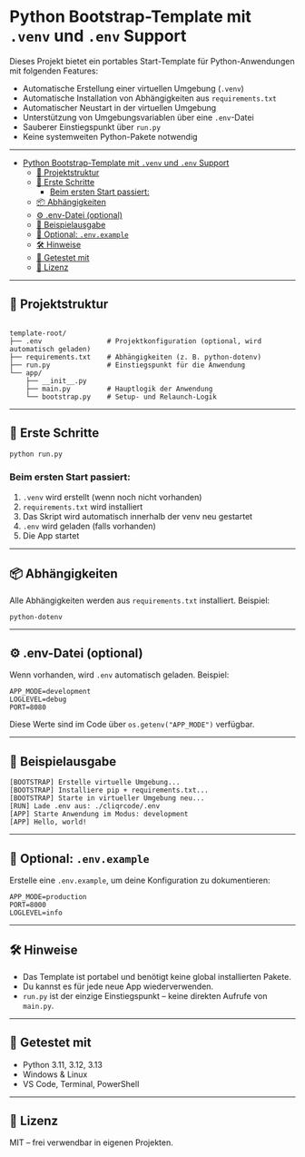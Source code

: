 # Python Bootstrap-Template mit `.venv` und `.env` Support

Dieses Projekt bietet ein portables Start-Template für Python-Anwendungen mit folgenden Features:  

- Automatische Erstellung einer virtuellen Umgebung (`.venv`)  
- Automatische Installation von Abhängigkeiten aus `requirements.txt`  
- Automatischer Neustart in der virtuellen Umgebung  
- Unterstützung von Umgebungsvariablen über eine `.env`-Datei  
- Sauberer Einstiegspunkt über `run.py`  
- Keine systemweiten Python-Pakete notwendig  

---

- [Python Bootstrap-Template mit `.venv` und `.env` Support](#python-bootstrap-template-mit-venv-und-env-support)
  - [🔧 Projektstruktur](#-projektstruktur)
  - [🚀 Erste Schritte](#-erste-schritte)
    - [Beim ersten Start passiert:](#beim-ersten-start-passiert)
  - [📦 Abhängigkeiten](#-abhängigkeiten)
  - [⚙️ .env-Datei (optional)](#️-env-datei-optional)
  - [📜 Beispielausgabe](#-beispielausgabe)
  - [🧼 Optional: `.env.example`](#-optional-envexample)
  - [🛠 Hinweise](#-hinweise)
  - [🧪 Getestet mit](#-getestet-mit)
  - [📁 Lizenz](#-lizenz)

---

## 🔧 Projektstruktur

```plaintext

template-root/
├── .env                # Projektkonfiguration (optional, wird automatisch geladen)
├── requirements.txt    # Abhängigkeiten (z. B. python-dotenv)
├── run.py              # Einstiegspunkt für die Anwendung
└── app/
    ├── __init__.py
    ├── main.py         # Hauptlogik der Anwendung
    └── bootstrap.py    # Setup- und Relaunch-Logik
```

---

## 🚀 Erste Schritte

```bash
python run.py
```

### Beim ersten Start passiert:

1. `.venv` wird erstellt (wenn noch nicht vorhanden)
2. `requirements.txt` wird installiert
3. Das Skript wird automatisch innerhalb der venv neu gestartet
4. `.env` wird geladen (falls vorhanden)
5. Die App startet

---

## 📦 Abhängigkeiten

Alle Abhängigkeiten werden aus `requirements.txt` installiert. Beispiel:

```text
python-dotenv
```

---

## ⚙️ .env-Datei (optional)

Wenn vorhanden, wird `.env` automatisch geladen. Beispiel:

```dotenv
APP_MODE=development
LOGLEVEL=debug
PORT=8080
```

Diese Werte sind im Code über `os.getenv("APP_MODE")` verfügbar.

---

## 📜 Beispielausgabe

```text
[BOOTSTRAP] Erstelle virtuelle Umgebung...
[BOOTSTRAP] Installiere pip + requirements.txt...
[BOOTSTRAP] Starte in virtueller Umgebung neu...
[RUN] Lade .env aus: ./cliqrcode/.env
[APP] Starte Anwendung im Modus: development
[APP] Hello, world!
```

---

## 🧼 Optional: `.env.example`

Erstelle eine `.env.example`, um deine Konfiguration zu dokumentieren:

```dotenv
APP_MODE=production
PORT=8000
LOGLEVEL=info
```

---

## 🛠 Hinweise

- Das Template ist portabel und benötigt keine global installierten Pakete.
- Du kannst es für jede neue App wiederverwenden.
- `run.py` ist der einzige Einstiegspunkt – keine direkten Aufrufe von `main.py`.

---

## 🧪 Getestet mit

- Python 3.11, 3.12, 3.13
- Windows & Linux
- VS Code, Terminal, PowerShell

---

## 📁 Lizenz

MIT – frei verwendbar in eigenen Projekten.